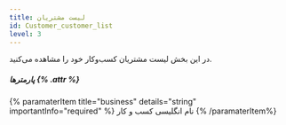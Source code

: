 ```yaml
---
title: لیست مشتریان  
id: Customer_customer_list
level: 3
---
```


در این بخش لیست مشتریان کسب‌و‌کار خود را مشاهده می‌کنید.

##### پارمترها {% .attr %}

{% paramaterItem title="business" details="string" importantInfo="required" %}
نام انگلیسی کسب و کار
{% /paramaterItem%}
